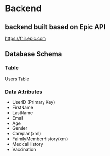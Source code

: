 # Backend

## backend built based on Epic API
https://fhir.epic.com

## Database Schema

### Table
Users Table

### Data Attributes
 - UserID (Primary Key)
 - FirstName
 - LastName
 - Email
 - Age
 - Gender
 - Careplan(xml)
 - FaimilyMemberHistory(xml)
 - MedicalHistory
 - Vaccination
